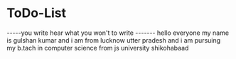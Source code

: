 # ToDo-List
-----you write hear what you won't to write -------
hello everyone my name is gulshan kumar and i am from lucknow utter pradesh and i am pursuing my b.tach in computer science from js university shikohabaad 

